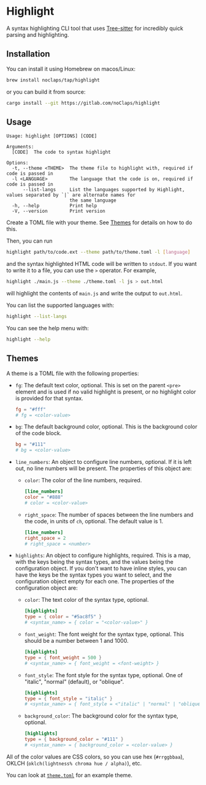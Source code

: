 # Highlight

A syntax highlighting CLI tool that uses [Tree-sitter](https://tree-sitter.github.io/tree-sitter/) for incredibly quick parsing and highlighting.

## Installation

You can install it using Homebrew on macos/Linux:

```sh
brew install noclaps/tap/highlight
```

or you can build it from source:

```sh
cargo install --git https://gitlab.com/noClaps/highlight
```

## Usage

```
Usage: highlight [OPTIONS] [CODE]

Arguments:
  [CODE]  The code to syntax highlight

Options:
  -t, --theme <THEME>  The theme file to highlight with, required if code is passed in
  -l <LANGUAGE>        The language that the code is on, required if code is passed in
      --list-langs     List the languages supported by Highlight, values separated by `|` are alternate names for
                       the same language
  -h, --help           Print help
  -V, --version        Print version
```

Create a TOML file with your theme. See [Themes](#themes) for details on how to do this.

Then, you can run

```sh
highlight path/to/code.ext --theme path/to/theme.toml -l [language]
```

and the syntax highlighted HTML code will be written to `stdout`. If you want to write it to a file, you can use the `>` operator. For example,

```sh
highlight ./main.js --theme ./theme.toml -l js > out.html
```

will highlight the contents of `main.js` and write the output to `out.html`.

You can list the supported languages with:

```sh
highlight --list-langs
```

You can see the help menu with:

```sh
highlight --help
```

## Themes

A theme is a TOML file with the following properties:

- `fg`: The default text color, optional. This is set on the parent `<pre>` element and is used if no valid highlight is present, or no highlight color is provided for that syntax.

  ```toml
  fg = "#fff"
  # fg = <color-value>
  ```

- `bg`: The default background color, optional. This is the background color of the code block.

  ```toml
  bg = "#111"
  # bg = <color-value>
  ```

- `line_numbers`: An object to configure line numbers, optional. If it is left out, no line numbers will be present. The properties of this object are:
  - `color`: The color of the line numbers, required.

    ```toml
    [line_numbers]
    color = "#888"
    # color = <color-value>
    ```

  - `right_space`: The number of spaces between the line numbers and the code, in units of `ch`, optional. The default value is 1.

    ```toml
    [line_numbers]
    right_space = 2
    # right_space = <number>
    ```

- `highlights`: An object to configure highlights, required. This is a map, with the keys being the syntax types, and the values being the configuration object. If you don't want to have inline styles, you can have the keys be the syntax types you want to select, and the configuration object empty for each one. The properties of the configuration object are:
  - `color`: The text color of the syntax type, optional.

    ```toml
    [highlights]
    type = { color = "#5ac8f5" }
    # <syntax_name> = { color = "<color-value>" }
    ```

  - `font_weight`: The font weight for the syntax type, optional. This should be a number between 1 and 1000.

    ```toml
    [highlights]
    type = { font_weight = 500 }
    # <syntax_name> = { font_weight = <font-weight> }
    ```

  - `font_style`: The font style for the syntax type, optional. One of "italic", "normal" (default), or "oblique".

    ```toml
    [highlights]
    type = { font_style = "italic" }
    # <syntax_name> = { font_style = <"italic" | "normal" | "oblique"> }
    ```

  - `background_color`: The background color for the syntax type, optional.

    ```toml
    [highlights]
    type = { background_color = "#111" }
    # <syntax_name> = { background_color = <color-value> }
    ```

All of the color values are CSS colors, so you can use hex (`#rrggbbaa`), OKLCH (`oklch(lightness% chroma hue / alpha)`), etc.

You can look at [`theme.toml`](./theme.toml) for an example theme.
